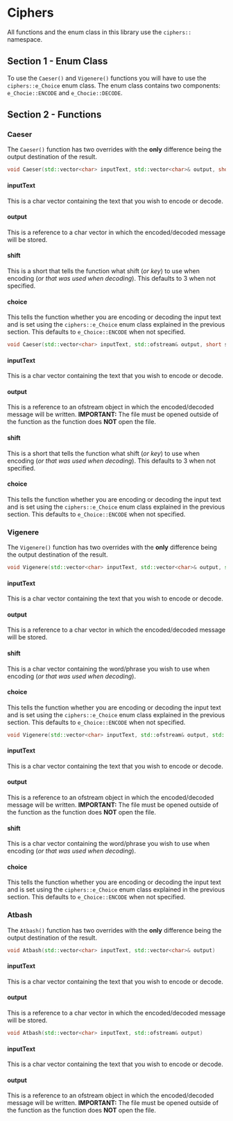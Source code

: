 # Ciphers
All functions and the enum class in this library use the `ciphers::` namespace.

## Section 1 - Enum Class
To use the `Caeser()` and `Vigenere()` functions you will have to use the `ciphers::e_Choice` enum class.
The enum class contains two components: `e_Chocie::ENCODE` and `e_Chocie::DECODE`.

## Section 2 - Functions
### Caeser
The `Caeser()` function has two overrides with the **only** difference being the output destination of the result.

``` cpp
void Caeser(std::vector<char> inputText, std::vector<char>& output, short shift, e_Choice choice)
```

#### inputText
This is a char vector containing the text that you wish to encode or decode.

#### output
This is a reference to a char vector in which the encoded/decoded message will be stored.

#### shift
This is a short that tells the function what shift (*or key*) to use when encoding (*or that was used when decoding*).
This defaults to 3 when not specified.

#### choice
This tells the function whether you are encoding or decoding the input text and is set using the `ciphers::e_Choice` enum class explained in the previous section.
This defaults to `e_Choice::ENCODE` when not specified.

``` cpp
void Caeser(std::vector<char> inputText, std::ofstream& output, short shift, e_Choice choice)
```

#### inputText
This is a char vector containing the text that you wish to encode or decode.

#### output
This is a reference to an ofstream object in which the encoded/decoded message will be written.
**IMPORTANT:** The file must be opened outside of the function as the function does **NOT** open the file.

#### shift
This is a short that tells the function what shift (*or key*) to use when encoding (*or that was used when decoding*).
This defaults to 3 when not specified.

#### choice
This tells the function whether you are encoding or decoding the input text and is set using the `ciphers::e_Choice` enum class explained in the previous section.
This defaults to `e_Choice::ENCODE` when not specified.

### Vigenere
The `Vigenere()` function has two overrides with the **only** difference being the output destination of the result.

``` cpp
void Vigenere(std::vector<char> inputText, std::vector<char>& output, std::vector<char> shift, e_Choice choice)
```

#### inputText
This is a char vector containing the text that you wish to encode or decode.

#### output
This is a reference to a char vector in which the encoded/decoded message will be stored.

#### shift
This is a char vector containing the word/phrase you wish to use when encoding (*or that was used when decoding*).

#### choice
This tells the function whether you are encoding or decoding the input text and is set using the `ciphers::e_Choice` enum class explained in the previous section.
This defaults to `e_Choice::ENCODE` when not specified.

``` cpp
void Vigenere(std::vector<char> inputText, std::ofstream& output, std::vector<char> shift, e_Choice choice)
```

#### inputText
This is a char vector containing the text that you wish to encode or decode.

#### output
This is a reference to an ofstream object in which the encoded/decoded message will be written.
**IMPORTANT:** The file must be opened outside of the function as the function does **NOT** open the file.

#### shift
This is a char vector containing the word/phrase you wish to use when encoding (*or that was used when decoding*).

#### choice
This tells the function whether you are encoding or decoding the input text and is set using the `ciphers::e_Choice` enum class explained in the previous section.
This defaults to `e_Choice::ENCODE` when not specified.

### Atbash
The `Atbash()` function has two overrides with the **only** difference being the output destination of the result.

``` cpp
void Atbash(std::vector<char> inputText, std::vector<char>& output)
```

#### inputText
This is a char vector containing the text that you wish to encode or decode.

#### output
This is a reference to a char vector in which the encoded/decoded message will be stored.

``` cpp
void Atbash(std::vector<char> inputText, std::ofstream& output)
```

#### inputText
This is a char vector containing the text that you wish to encode or decode.

#### output
This is a reference to an ofstream object in which the encoded/decoded message will be written.
**IMPORTANT:** The file must be opened outside of the function as the function does **NOT** open the file.